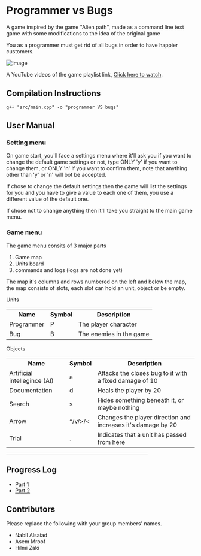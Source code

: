 # Programmer vs Bugs

A game inspired by the game "Alien path", made as a command line text game with some modifications to the idea of the original game

You as a programmer must get rid of all bugs in order to have happier customers.

![image](https://user-images.githubusercontent.com/73927632/216097719-ec48dfb5-459b-4999-b174-8560ab962854.png)

A YouTube videos of the game playlist link, [Click here to watch](https://youtube.com/playlist?list=PLVhmJfFMWiivr1c07V-rWZlTWjDnynAfK).

## Compilation Instructions

```
g++ "src/main.cpp" -o "programmer VS bugs"
```

## User Manual

### Setting menu

On game start, you'll face a settings menu where it'll ask you if you want to change the default game settings or not, type ONLY 'y' if you want to change them, or ONLY 'n' if you want to confirm them, note that anything other than 'y' or 'n' will bot be accepted.

If chose to change the default settings then the game will list the settings for you and you have to give a value to each one of them, you use a different value of the default one.

If chose not to change anything then it'll take you straight to the main game menu.

### Game menu

The game menu consits of 3 major parts
1. Game map
2. Units board
3. commands and logs (logs are not done yet)

The map it's columns and rows numbered on the left and below the map, the map consists of slots, each slot can hold an unit, object or be empty.

Units
<table>
  <tr>
    <th>Name</th>
    <th>Symbol</th>
    <th>Description</th>
  </tr>
  <tr>
    <td>Programmer</td>
    <td>P</td>
    <td>The player character</td>
  </tr>
  <tr>
    <td>Bug</td>
    <td>B</td>
    <td>The enemies in the game</td>
  </tr>
</table>


Objects
<table>
  <tr>
    <th>Name</th>
    <th>Symbol</th>
    <th>Description</th>
  </tr>
  <tr>
    <td>Artificial intellegince (AI)</td>
    <td>a</td>
    <td>Attacks the closes bug to it with a fixed damage of 10</td>
  </tr>
  <tr>
    <td>Documentation</td>
    <td>d</td>
    <td>Heals the player by 20</td>
  </tr>
  <tr>
    <td>Search</td>
    <td>s</td>
    <td>Hides something beneath it, or maybe nothing</td>
  </tr>
  <tr>
    <td>Arrow</td>
    <td>^/v/>/<</td>
    <td>Changes the player direction and increases it's damage by 20</td>
  </tr>
  <tr>
    <td>Trial</td>
    <td>.</td>
    <td>Indicates that a unit has passed from here</td>
  </tr>
</table>

<hr width="75%" size="3">

## Progress Log

-   [Part 1](PART1.md)
-   [Part 2](PART2.md)

## Contributors

Please replace the following with your group members' names.

-   Nabil Alsaiad
-   Asem Mroof
-   Hilmi Zaki

